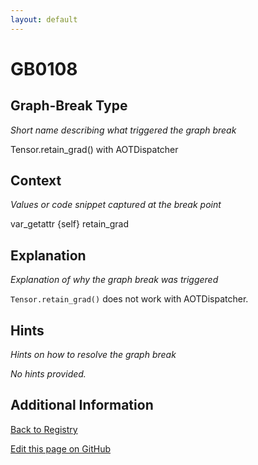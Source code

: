 ```yaml
---
layout: default
---
```

# GB0108

## Graph-Break Type
*Short name describing what triggered the graph break*

Tensor.retain_grad() with AOTDispatcher

## Context
*Values or code snippet captured at the break point*

var_getattr {self} retain_grad

## Explanation
*Explanation of why the graph break was triggered*

`Tensor.retain_grad()` does not work with AOTDispatcher.

## Hints
*Hints on how to resolve the graph break*

*No hints provided.*


## Additional Information

<!-- ADDITIONAL INFORMATION START - Add custom information below this line -->

<!-- ADDITIONAL INFORMATION END -->

[Back to Registry](../index.html)

[Edit this page on GitHub](https://github.com/pytorch-labs/compile-graph-break-site/edit/main/docs/gb/gb0108.md)
